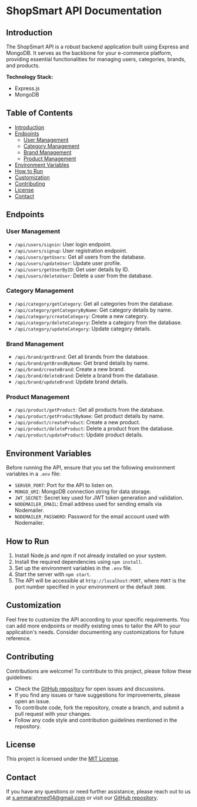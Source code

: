 # ShopSmart API Documentation

## Introduction

The ShopSmart API is a robust backend application built using Express and MongoDB. It serves as the backbone for your e-commerce platform, providing essential functionalities for managing users, categories, brands, and products.

**Technology Stack:**
- Express.js
- MongoDB

## Table of Contents
  - [Introduction](#introduction)
  - [Endpoints](#endpoints)
    - [User Management](#user-management)
    - [Category Management](#category-management)
    - [Brand Management](#brand-management)
    - [Product Management](#product-management)
  - [Environment Variables](#environment-variables)
  - [How to Run](#how-to-run)
  - [Customization](#customization)
  - [Contributing](#contributing)
  - [License](#license)
  - [Contact](#contact)

## Endpoints

### User Management

- `/api/users/signin`: User login endpoint.
- `/api/users/signup`: User registration endpoint.
- `/api/users/getUsers`: Get all users from the database.
- `/api/users/updateUser`: Update user profile.
- `/api/users/getUserByID`: Get user details by ID.
- `/api/users/deleteUser`: Delete a user from the database.

### Category Management

- `/api/category/getCategory`: Get all categories from the database.
- `/api/category/getCategoryByName`: Get category details by name.
- `/api/category/createCategory`: Create a new category.
- `/api/category/deleteCategory`: Delete a category from the database.
- `/api/category/updateCategory`: Update category details.

### Brand Management

- `/api/brand/getBrand`: Get all brands from the database.
- `/api/brand/getBrandByName`: Get brand details by name.
- `/api/brand/createBrand`: Create a new brand.
- `/api/brand/deleteBrand`: Delete a brand from the database.
- `/api/brand/updateBrand`: Update brand details.

### Product Management

- `/api/product/getProduct`: Get all products from the database.
- `/api/product/getProductByName`: Get product details by name.
- `/api/product/createProduct`: Create a new product.
- `/api/product/deleteProduct`: Delete a product from the database.
- `/api/product/updateProduct`: Update product details.

## Environment Variables

Before running the API, ensure that you set the following environment variables in a `.env` file:

- `SERVER_PORT`: Port for the API to listen on.
- `MONGO_URI`: MongoDB connection string for data storage.
- `JWT_SECRET`: Secret key used for JWT token generation and validation.
- `NODEMAILER_EMAIL`: Email address used for sending emails via Nodemailer.
- `NODEMAILER_PASSWORD`: Password for the email account used with Nodemailer.

## How to Run

1. Install Node.js and npm if not already installed on your system.
2. Install the required dependencies using `npm install`.
3. Set up the environment variables in the `.env` file.
4. Start the server with `npm start`.
5. The API will be accessible at `http://localhost:PORT`, where `PORT` is the port number specified in your environment or the default `3000`.

## Customization

Feel free to customize the API according to your specific requirements. You can add more endpoints or modify existing ones to tailor the API to your application's needs. Consider documenting any customizations for future reference.

## Contributing

Contributions are welcome! To contribute to this project, please follow these guidelines:

- Check the [GitHub repository](https://github.com/your-repo-link) for open issues and discussions.
- If you find any issues or have suggestions for improvements, please open an issue.
- To contribute code, fork the repository, create a branch, and submit a pull request with your changes.
- Follow any code style and contribution guidelines mentioned in the repository.

## License

This project is licensed under the [MIT License](LICENSE).

## Contact

If you have any questions or need further assistance, please reach out to us at [s.ammarahmed14@gmail.com](mailto:s.ammarahmed14@gmail.com) or visit our [GitHub repository](https://github.com/your-repo-link).
